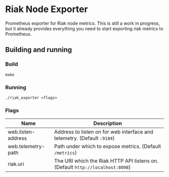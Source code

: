 # Riak Node Exporter

Prometheus exporter for Riak node metrics. This is still a work in progress, but it already
provides everything you need to start exporting riak metrics to Prometheus.

## Building and running

### Build

```
make
```

### Running

```
./riak_exporter <flags>
```

### Flags

Name                                       | Description
-------------------------------------------|--------------------------------------------------------------------------------------------------
web.listen-address                         | Address to listen on for web interface and telemetry. (Default `:9104`)
web.telemetry-path                         | Path under which to expose metrics. (Default `/metrics`)
riak.uri                                   | The URI which the Riak HTTP API listens on. (Default `http://localhost:8098`)
